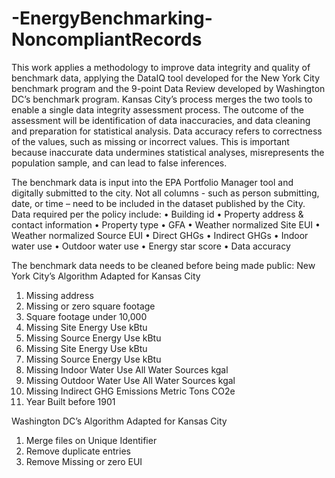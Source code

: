 # -EnergyBenchmarking-NoncompliantRecords

This work applies a methodology to improve data integrity and quality of benchmark data, applying the DataIQ tool developed for the New York City benchmark program and the 9-point Data Review developed by Washington DC’s benchmark program. Kansas City’s process merges the two tools to enable a single data integrity assessment process. The outcome of the assessment will be identification of data inaccuracies, and data cleaning and preparation for statistical analysis. Data accuracy refers to correctness of the values, such as missing or incorrect values. This is important because inaccurate data undermines statistical analyses, misrepresents the population sample, and can lead to false inferences.

The benchmark data is input into the EPA Portfolio Manager tool and digitally submitted to the city. Not all columns - such as person submitting, date, or time – need to be included in the dataset published by the City. Data required per the policy include:
•	Building id
•	Property address & contact information
•	Property type
•	GFA
•	Weather normalized Site EUI
•	Weather normalized Source EUI
•	Direct GHGs
•	Indirect GHGs
•	Indoor water use
•	Outdoor water use
•	Energy star score
•	Data accuracy

The benchmark data needs to be cleaned before being made public:
New York City’s Algorithm Adapted for Kansas City
1.	Missing address
2.	Missing or zero square footage
3.	Square footage under 10,000
4.	Missing Site Energy Use kBtu
5.	Missing Source Energy Use kBtu
6.	Missing Site Energy Use kBtu
7.	Missing Source Energy Use kBtu
8.	Missing Indoor Water Use All Water Sources kgal 
9.	Missing Outdoor Water Use All Water Sources kgal 
10.	Missing Indirect GHG Emissions Metric Tons CO2e
11.	Year Built before 1901

Washington DC’s Algorithm Adapted for Kansas City
1.	Merge files on Unique Identifier
2.	Remove duplicate entries
3.	Remove Missing or zero EUI
